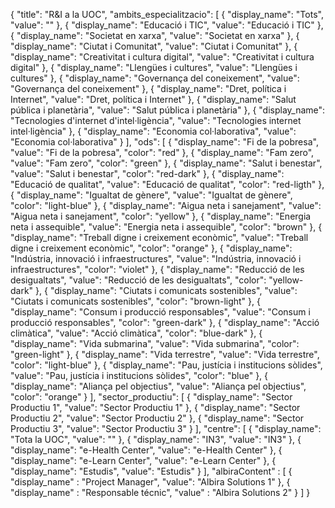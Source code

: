 {
  "title": "R&I a la UOC",
  "ambits_especialitzacio": [
    {
      "display_name": "Tots",
      "value": ""
    },
    {
      "display_name": "Educació i TIC",
      "value": "Educació i TIC"
    },
    {
      "display_name": "Societat en xarxa",
      "value": "Societat en xarxa"
    },
    {
      "display_name": "Ciutat i Comunitat",
      "value": "Ciutat i Comunitat"
    },
    {
      "display_name": "Creativitat i cultura digital",
      "value": "Creativitat i cultura digital"
    },
    {
      "display_name": "Llengües i cultures",
      "value": "Llengües i cultures"
    },
    {
      "display_name": "Governança del coneixement",
      "value": "Governança del coneixement"
    },
    {
      "display_name": "Dret, política i Internet",
      "value": "Dret, política i Internet"
    },
    {
      "display_name": "Salut pública i planetària",
      "value": "Salut pública i planetària"
    },
    {
      "display_name": "Tecnologies d'internet d'intel·ligència",
      "value": "Tecnologies internet intel·ligència"
    },
    {
      "display_name": "Economia col·laborativa",
      "value": "Economia col·laborativa"
    }
  ],
  "ods": [
    {
      "display_name": "Fi de la pobresa",
      "value": "Fi de la pobresa",
      "color": "red"
    },
    {
      "display_name": "Fam zero",
      "value": "Fam zero",
      "color": "green"
    },
    {
      "display_name": "Salut i benestar",
      "value": "Salut i benestar",
      "color": "red-dark"
    },
    {
      "display_name": "Educació de qualitat",
      "value": "Educació de qualitat",
      "color": "red-ligth"
    },
    {
      "display_name": "Igualtat de gènere",
      "value": "Igualtat de gènere",
      "color": "light-blue"
    },
    {
      "display_name": "Aigua neta i sanejament",
      "value": "Aigua neta i sanejament",
      "color": "yellow"
    },
    {
      "display_name": "Energia neta i assequible",
      "value": "Energia neta i assequible",
      "color": "brown"
    },
    {
      "display_name": "Treball digne i creixement econòmic",
      "value": "Treball digne i creixement econòmic",
      "color": "orange"
    },
    {
      "display_name": "Indústria, innovació i infraestructures",
      "value": "Indústria, innovació i infraestructures",
      "color": "violet"
    },
    {
      "display_name": "Reducció de les desigualtats",
      "value": "Reducció de les desigualtats",
      "color": "yellow-dark"
    },
    {
      "display_name": "Ciutats i comunicats sostenibles",
      "value": "Ciutats i comunicats sostenibles",
      "color": "brown-light"
    },
    {
      "display_name": "Consum i producció responsables",
      "value": "Consum i producció responsables",
      "color": "green-dark"
    },
    {
      "display_name": "Acció climàtica",
      "value": "Acció climàtica",
      "color": "blue-dark"
    },
    {
      "display_name": "Vida submarina",
      "value": "Vida submarina",
      "color": "green-light"
    },
    {
      "display_name": "Vida terrestre",
      "value": "Vida terrestre",
      "color": "light-blue"
    },
    {
      "display_name": "Pau, justícia i institucions sòlides",
      "value": "Pau, justícia i institucions sòlides",
      "color": "blue"
    },
    {
      "display_name": "Aliança pel objectius",
      "value": "Aliança pel objectius",
      "color": "orange"
    }
  ],
  "sector_productiu": [
    {
      "display_name": "Sector Productiu 1",
      "value": "Sector Productiu 1"
    },
    {
      "display_name": "Sector Productiu 2",
      "value": "Sector Productiu 2"
    },
    {
      "display_name": "Sector Productiu 3",
      "value": "Sector Productiu 3"
    }
  ],
  "centre": [
    {
      "display_name": "Tota la UOC",
      "value": ""
    },
    {
      "display_name": "IN3",
      "value": "IN3"
    },
    {
      "display_name": "e-Health Center",
      "value": "e-Health Center"
    },
    {
      "display_name": "e-Learn Center",
      "value": "e-Learn Center"
    },
    {
      "display_name": "Estudis",
      "value": "Estudis"
    }
  ],
  "albiraContent" : [
    {
      "display_name" : "Project Manager",
      "value": "Albira Solutions 1"
    },
    {
      "display_name" : "Responsable técnic",
      "value" : "Albira Solutions 2"
    }
  ]
}